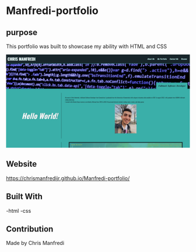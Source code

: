 # Manfredi-portfolio

## purpose
This portfolio was built to showcase my ability with HTML and CSS

![portfolio website](./Assets/images/portfolio-pic.PNG)

## Website
https://chrismanfredijr.github.io/Manfredi-portfolio/

## Built With 
-html
-css

## Contribution
Made by Chris Manfredi

